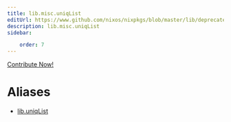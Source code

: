 ```yaml
---
title: lib.misc.uniqList
editUrl: https://www.github.com/nixos/nixpkgs/blob/master/lib/deprecated.nix#L91C14
description: lib.misc.uniqList
sidebar:

    order: 7
---
```


<a href="https://www.github.com/nixos/nixpkgs/blob/master/lib/deprecated.nix#L91C14">Contribute Now!</a>


# Aliases

- [lib.uniqList](/nix-doc-comments/reference/lib/lib-uniqList)


